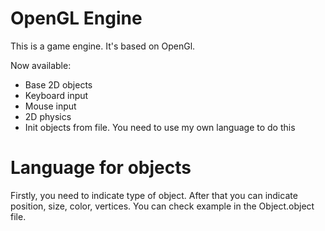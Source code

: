 # OpenGL Engine

This is a game engine. It's based on OpenGl.

Now available:
- Base 2D objects
- Keyboard input 
- Mouse input
- 2D physics
- Init objects from file. You need to use my own language to do this


# Language for objects

Firstly, you need to indicate type of object.
After that you can indicate position, size, color, vertices.
You can check example in the Object.object file.

